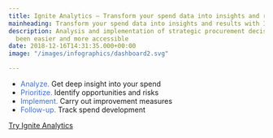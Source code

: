 ```yaml
---
title: Ignite Analytics – Transform your spend data into insights and results
mainheading: Transform your spend data into insights and results with Ignite
description: Analysis and implementation of strategic procurement decisions has never
  been easier and more accessible
date: 2018-12-16T14:31:35.000+00:00
image: "/images/infographics/dashboard2.svg"

---
```

<ul class="fa-ul">

<li><span class="fa-li"><i class="fas fa-chart-bar" style="color: #3C6FE9"></i></span><span style="color: #3C6FE9">Analyze.</span> Get deep insight into your spend</li>

<li><span class="fa-li"><i class="fas fa-exclamation-triangle" style="color: #3C6FE9"></i></span><span style="color: #3C6FE9">Prioritize.</span> Identify opportunities and risks</li>

<li><span class="fa-li"><i class="fas fa-magic" style="color: #3C6FE9"></i></span><span style="color: #3C6FE9">Implement.</span> Carry out improvement measures</li>

<li><span class="fa-li"><i class="fas fa-sync"></i></span><span style="color: #3C6FE9">Follow-up.</span> Track spend development</li>

</ul>

<a class="btn btn-primary action-btn" style="margin-top:1em !important;" href="/en/ignite-analytics/demo">Try Ignite Analytics</a>